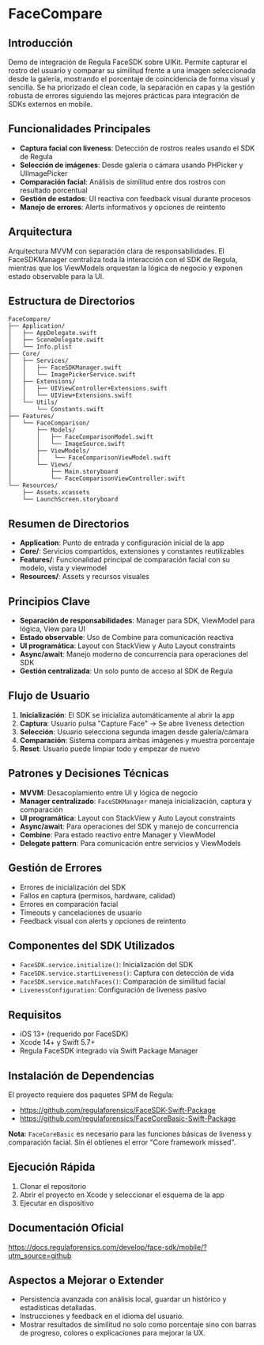 # FaceCompare

## Introducción

Demo de integración de Regula FaceSDK sobre UIKit. Permite capturar el rostro del usuario y comparar su similitud frente a una imagen seleccionada desde la galería, mostrando el porcentaje de coincidencia de forma visual y sencilla. Se ha priorizado el clean code, la separación en capas y la gestión robusta de errores siguiendo las mejores prácticas para integración de SDKs externos en mobile.

## Funcionalidades Principales

- **Captura facial con liveness**: Detección de rostros reales usando el SDK de Regula
- **Selección de imágenes**: Desde galería o cámara usando PHPicker y UIImagePicker  
- **Comparación facial**: Análisis de similitud entre dos rostros con resultado porcentual
- **Gestión de estados**: UI reactiva con feedback visual durante procesos
- **Manejo de errores**: Alerts informativos y opciones de reintento

## Arquitectura

Arquitectura MVVM con separación clara de responsabilidades. El FaceSDKManager centraliza toda la interacción con el SDK de Regula, mientras que los ViewModels orquestan la lógica de negocio y exponen estado observable para la UI.

## Estructura de Directorios
```
FaceCompare/
├── Application/
│   ├── AppDelegate.swift
│   ├── SceneDelegate.swift
│   └── Info.plist
├── Core/
│   ├── Services/
│   │   ├── FaceSDKManager.swift
│   │   └── ImagePickerService.swift
│   ├── Extensions/
│   │   ├── UIViewController+Extensions.swift
│   │   └── UIView+Extensions.swift
│   └── Utils/
│       └── Constants.swift
├── Features/
│   └── FaceComparison/
│       ├── Models/
│       │   ├── FaceComparisonModel.swift
│       │   └── ImageSource.swift
│       ├── ViewModels/
│       │    └── FaceComparisonViewModel.swift
│       └── Views/
│           ├── Main.storyboard
│           └── FaceComparisonViewController.swift
└── Resources/
    ├── Assets.xcassets
    └── LaunchScreen.storyboard
```

## Resumen de Directorios

- **Application**: Punto de entrada y configuración inicial de la app
- **Core/**: Servicios compartidos, extensiones y constantes reutilizables
- **Features/**: Funcionalidad principal de comparación facial con su modelo, vista y viewmodel
- **Resources/**: Assets y recursos visuales

## Principios Clave

- **Separación de responsabilidades**: Manager para SDK, ViewModel para lógica, View para UI
- **Estado observable**: Uso de Combine para comunicación reactiva
- **UI programática**: Layout con StackView y Auto Layout constraints
- **Async/await**: Manejo moderno de concurrencia para operaciones del SDK
- **Gestión centralizada**: Un solo punto de acceso al SDK de Regula

## Flujo de Usuario

1. **Inicialización**: El SDK se inicializa automáticamente al abrir la app
2. **Captura**: Usuario pulsa "Capture Face" → Se abre liveness detection
3. **Selección**: Usuario selecciona segunda imagen desde galería/cámara  
4. **Comparación**: Sistema compara ambas imágenes y muestra porcentaje
5. **Reset**: Usuario puede limpiar todo y empezar de nuevo

## Patrones y Decisiones Técnicas

- **MVVM**: Desacoplamiento entre UI y lógica de negocio
- **Manager centralizado**: `FaceSDKManager` maneja inicialización, captura y comparación
- **UI programática**: Layout con StackView y Auto Layout constraints
- **Async/await**: Para operaciones del SDK y manejo de concurrencia
- **Combine**: Para estado reactivo entre Manager y ViewModel
- **Delegate pattern**: Para comunicación entre servicios y ViewModels

## Gestión de Errores

- Errores de inicialización del SDK
- Fallos en captura (permisos, hardware, calidad)
- Errores en comparación facial  
- Timeouts y cancelaciones de usuario
- Feedback visual con alerts y opciones de reintento

## Componentes del SDK Utilizados

- `FaceSDK.service.initialize()`: Inicialización del SDK
- `FaceSDK.service.startLiveness()`: Captura con detección de vida
- `FaceSDK.service.matchFaces()`: Comparación de similitud facial
- `LivenessConfiguration`: Configuración de liveness pasivo

## Requisitos

- iOS 13+ (requerido por FaceSDK)
- Xcode 14+ y Swift 5.7+
- Regula FaceSDK integrado vía Swift Package Manager

## Instalación de Dependencias

El proyecto requiere dos paquetes SPM de Regula:
- https://github.com/regulaforensics/FaceSDK-Swift-Package
- https://github.com/regulaforensics/FaceCoreBasic-Swift-Package

**Nota**: `FaceCoreBasic` es necesario para las funciones básicas de liveness y comparación facial. Sin él obtienes el error "Core framework missed".

## Ejecución Rápida

1. Clonar el repositorio
2. Abrir el proyecto en Xcode y seleccionar el esquema de la app
3. Ejecutar en dispositivo

## Documentación Oficial
https://docs.regulaforensics.com/develop/face-sdk/mobile/?utm_source=github

## Aspectos a Mejorar o Extender
- Persistencia avanzada con análisis local, guardar un histórico y estadísticas detalladas.
- Instrucciones y feedback en el idioma del usuario.
- Mostrar resultados de similitud no solo como porcentaje sino con barras de progreso, colores o explicaciones para mejorar la UX.

